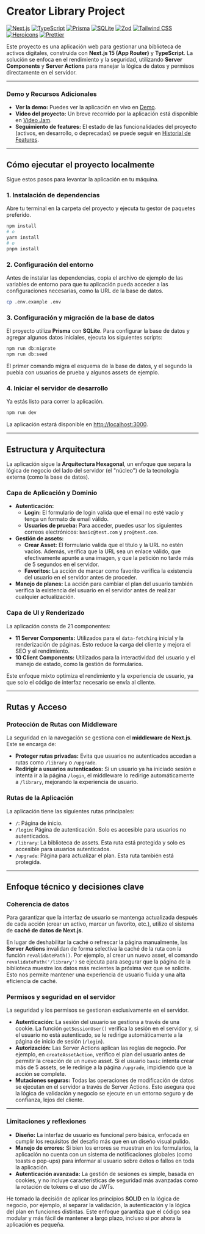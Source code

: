 # Creator Library Project

[![Next.js](https://img.shields.io/badge/Next.js-15-black?logo=nextdotjs)](https://nextjs.org/)
[![TypeScript](https://img.shields.io/badge/TypeScript-5-blue?logo=typescript)](https://www.typescriptlang.org/)
[![Prisma](https://img.shields.io/badge/Prisma-ORM-teal?logo=prisma)](https://www.prisma.io/)
[![SQLite](https://img.shields.io/badge/SQLite-DB-003B57?logo=sqlite)](https://www.sqlite.org/index.html)
[![Zod](https://img.shields.io/badge/Zod-Validation-blueviolet)](https://zod.dev/)
[![Tailwind CSS](https://img.shields.io/badge/Tailwind_CSS-4-38B2AC?logo=tailwind-css)](https://tailwindcss.com/)
[![Heroicons](https://img.shields.io/badge/Heroicons-UI-000000)](https://heroicons.com/)
[![Prettier](https://img.shields.io/badge/Prettier-Code_Formatter-F7B93B?logo=prettier)](https://prettier.io/)

Este proyecto es una aplicación web para gestionar una biblioteca de activos digitales, construida con **Next.js 15 (App Router)** y **TypeScript**. La solución se enfoca en el rendimiento y la seguridad, utilizando **Server Components** y **Server Actions** para manejar la lógica de datos y permisos directamente en el servidor.

-----

### Demo y Recursos Adicionales

  * **Ver la demo:** Puedes ver la aplicación en vivo en [Demo]().
  * **Video del proyecto:** Un breve recorrido por la aplicación está disponible en [Video Jam](https://jam.dev/c/ef4772b8-dafe-4ea9-973c-dcaf0261c709).
  * **Seguimiento de features:** El estado de las funcionalidades del proyecto (activos, en desarrollo, o deprecadas) se puede seguir en [Historial de Features](https://www.notion.so/vibepeak-26957f00378f80bb9366fe0a7b665330?source=copy_link).

-----

## Cómo ejecutar el proyecto localmente

Sigue estos pasos para levantar la aplicación en tu máquina.

### 1\. Instalación de dependencias

Abre tu terminal en la carpeta del proyecto y ejecuta tu gestor de paquetes preferido.

```bash
npm install
# o
yarn install
# o
pnpm install
```

### 2\. Configuración del entorno

Antes de instalar las dependencias, copia el archivo de ejemplo de las variables de entorno para que tu aplicación pueda acceder a las configuraciones necesarias, como la URL de la base de datos.

```bash
cp .env.example .env
```

### 3\. Configuración y migración de la base de datos

El proyecto utiliza **Prisma** con **SQLite**. Para configurar la base de datos y agregar algunos datos iniciales, ejecuta los siguientes scripts:

```bash
npm run db:migrate
npm run db:seed
```

El primer comando migra el esquema de la base de datos, y el segundo la puebla con usuarios de prueba y algunos assets de ejemplo.

### 4\. Iniciar el servidor de desarrollo

Ya estás listo para correr la aplicación.

```bash
npm run dev
```

La aplicación estará disponible en [http://localhost:3000](http://localhost.com:3000).

-----

## Estructura y Arquitectura

La aplicación sigue la **Arquitectura Hexagonal**, un enfoque que separa la lógica de negocio del lado del servidor (el "núcleo") de la tecnología externa (como la base de datos).

### Capa de Aplicación y Dominio

  * **Autenticación:**
      * **Login:** El formulario de login valida que el email no esté vacío y tenga un formato de email válido.
      * **Usuarios de prueba:** Para acceder, puedes usar los siguientes correos electrónicos: `basic@test.com` y `pro@test.com`.
  * **Gestión de assets:**
      * **Crear Asset:** El formulario valida que el título y la URL no estén vacíos. Además, verifica que la URL sea un enlace válido, que efectivamente apunte a una imagen, y que la petición no tarde más de 5 segundos en el servidor.
      * **Favoritos:** La acción de marcar como favorito verifica la existencia del usuario en el servidor antes de proceder.
  * **Manejo de planes:** La acción para cambiar el plan del usuario también verifica la existencia del usuario en el servidor antes de realizar cualquier actualización.

### Capa de UI y Renderizado

La aplicación consta de 21 componentes:

  * **11 Server Components:** Utilizados para el `data-fetching` inicial y la renderización de páginas. Esto reduce la carga del cliente y mejora el SEO y el rendimiento.
  * **10 Client Components:** Utilizados para la interactividad del usuario y el manejo de estado, como la gestión de formularios.

Este enfoque mixto optimiza el rendimiento y la experiencia de usuario, ya que solo el código de interfaz necesario se envía al cliente.

-----

## Rutas y Acceso

### Protección de Rutas con Middleware

La seguridad en la navegación se gestiona con el **middleware de Next.js**. Este se encarga de:

* **Proteger rutas privadas:** Evita que usuarios no autenticados accedan a rutas como `/library` o `/upgrade`.
* **Redirigir a usuarios autenticados:** Si un usuario ya ha iniciado sesión e intenta ir a la página `/login`, el middleware lo redirige automáticamente a `/library`, mejorando la experiencia de usuario.

### Rutas de la Aplicación

La aplicación tiene las siguientes rutas principales:

  * `/`: Página de inicio.
  * `/login`: Página de autenticación. Solo es accesible para usuarios no autenticados.
  * `/library`: La biblioteca de assets. Esta ruta está protegida y solo es accesible para usuarios autenticados.
  * `/upgrade`: Página para actualizar el plan. Esta ruta también está protegida.

-----

## Enfoque técnico y decisiones clave

### Coherencia de datos

Para garantizar que la interfaz de usuario se mantenga actualizada después de cada acción (crear un activo, marcar un favorito, etc.), utilizo el sistema de **caché de datos de Next.js**.

En lugar de deshabilitar la caché o refrescar la página manualmente, las **Server Actions** invalidan de forma selectiva la caché de la ruta con la función `revalidatePath()`. Por ejemplo, al crear un nuevo asset, el comando `revalidatePath('/library')` se ejecuta para asegurar que la página de la biblioteca muestre los datos más recientes la próxima vez que se solicite. Esto nos permite mantener una experiencia de usuario fluida y una alta eficiencia de caché.

### Permisos y seguridad en el servidor

La seguridad y los permisos se gestionan exclusivamente en el servidor.

  * **Autenticación:** La sesión del usuario se gestiona a través de una cookie. La función `getSessionUser()` verifica la sesión en el servidor y, si el usuario no está autenticado, se le redirige automáticamente a la página de inicio de sesión (`/login`).
  * **Autorización:** Las Server Actions aplican las reglas de negocio. Por ejemplo, en `createAssetAction`, verifico el plan del usuario antes de permitir la creación de un nuevo asset. Si el usuario `basic` intenta crear más de 5 assets, se le redirige a la página `/upgrade`, impidiendo que la acción se complete.
  * **Mutaciones seguras:** Todas las operaciones de modificación de datos se ejecutan en el servidor a través de Server Actions. Esto asegura que la lógica de validación y negocio se ejecute en un entorno seguro y de confianza, lejos del cliente.

-----

### Limitaciones y reflexiones

* **Diseño:** La interfaz de usuario es funcional pero básica, enfocada en cumplir los requisitos del desafío más que en un diseño visual pulido.
* **Manejo de errores:** Si bien los errores se muestran en los formularios, la aplicación no cuenta con un sistema de notificaciones globales (como toasts o pop-ups) para informar al usuario sobre éxitos o fallos en toda la aplicación.
* **Autenticación avanzada:** La gestión de sesiones es simple, basada en cookies, y no incluye características de seguridad más avanzadas como la rotación de tokens o el uso de JWTs.

He tomado la decisión de aplicar los principios **SOLID** en la lógica de negocio, por ejemplo, al separar la validación, la autenticación y la lógica del plan en funciones distintas. Este enfoque garantiza que el código sea modular y más fácil de mantener a largo plazo, incluso si por ahora la aplicación es pequeña.
